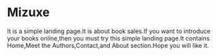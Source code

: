 # Mizuxe
It is a simple landing page.It is about book sales.If you want to introduce your books online,then you must try this simple landing page.It contains Home,Meet the Authors,Contact,and About section.Hope you will like it.
